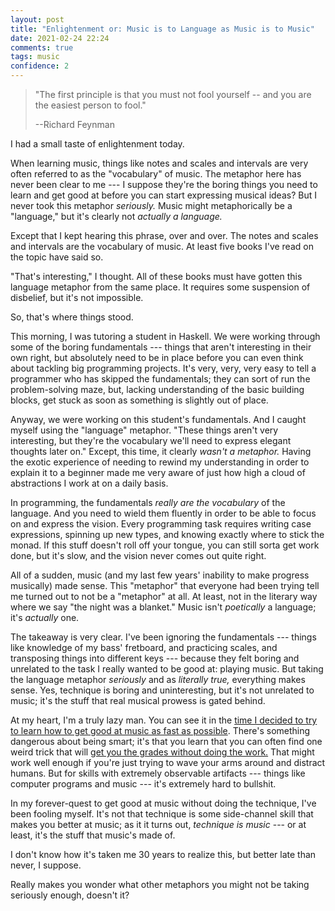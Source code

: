 ```yaml
---
layout: post
title: "Enlightenment or: Music is to Language as Music is to Music"
date: 2021-02-24 22:24
comments: true
tags: music
confidence: 2
---
```


> "The first principle is that you must not fool yourself -- and you are the
> easiest person to fool."
>
> --Richard Feynman

I had a small taste of enlightenment today.

When learning music, things like notes and scales and intervals are very often
referred to as the "vocabulary" of music. The metaphor here has never been clear
to me --- I suppose they're the boring things you need to learn and get good at
before you can start expressing musical ideas? But I never took this metaphor
*seriously.* Music might metaphorically be a "language," but it's clearly not
*actually a language.*

Except that I kept hearing this phrase, over and over. The notes and scales and
intervals are the vocabulary of music. At least five books I've read on the
topic have said so.

"That's interesting," I thought. All of these books must have gotten this
language metaphor from the same place. It requires some suspension of disbelief,
but it's not impossible.

So, that's where things stood.

This morning, I was tutoring a student in Haskell. We were working through some
of the boring fundamentals --- things that aren't interesting in their own
right, but absolutely need to be in place before you can even think about
tackling big programming projects. It's very, very, very easy to tell a
programmer who has skipped the fundamentals; they can sort of run the
problem-solving maze, but, lacking understanding of the basic building blocks,
get stuck as soon as something is slightly out of place.

Anyway, we were working on this student's fundamentals. And I caught myself
using the "language" metaphor. "These things aren't very interesting, but
they're the vocabulary we'll need to express elegant thoughts later on." Except,
this time, it clearly *wasn't a metaphor.* Having the exotic experience of
needing to rewind my understanding in order to explain it to a beginner made me
very aware of just how high a cloud of abstractions I work at on a daily basis.

In programming, the fundamentals *really are the vocabulary* of the language.
And you need to wield them fluently in order to be able to focus on and express
the vision. Every programming task requires writing case expressions, spinning
up new types, and knowing exactly where to stick the monad. If this stuff
doesn't roll off your tongue, you can still sorta get work done, but it's slow,
and the vision never comes out quite right.

All of a sudden, music (and my last few years' inability to make progress
musically) made sense. This "metaphor" that everyone had been trying tell me
turned out to not be a "metaphor" at all. At least, not in the literary way
where we say "the night was a blanket." Music isn't *poetically* a language;
it's *actually* one.

The takeaway is very clear. I've been ignoring the fundamentals --- things like
knowledge of my bass' fretboard, and practicing scales, and transposing things
into different keys --- because they felt boring and unrelated to the task I
really wanted to be good at: playing music. But taking the language metaphor
*seriously* and as *literally true,* everything makes sense. Yes, technique is
boring and uninteresting, but it's not unrelated to music; it's the stuff that
real musical prowess is gated behind.

At my heart, I'm a truly lazy man. You can see it in the [time I decided to try
to learn how to get good at music as fast as
possible](https://github.com/isovector/everygoodboydeservesfruit.com/blob/master/site/posts/2019-02-18-manifesto.markdown).
There's something dangerous about being smart; it's that you learn that you can
often find one weird trick that will [get you the grades without doing the
work.](http://www.paulgraham.com/lesson.html) That might work well enough if
you're just trying to wave your arms around and distract humans. But for skills
with extremely observable artifacts --- things like computer programs and music
--- it's extremely hard to bullshit.

In my forever-quest to get good at music without doing the technique, I've been
fooling myself. It's not that technique is some side-channel skill that makes
you better at music; as it it turns out, *technique is music* --- or at least,
it's the stuff that music's made of.

I don't know how it's taken me 30 years to realize this, but better late than
never, I suppose.

Really makes you wonder what other metaphors you might not be taking seriously
enough, doesn't it?

